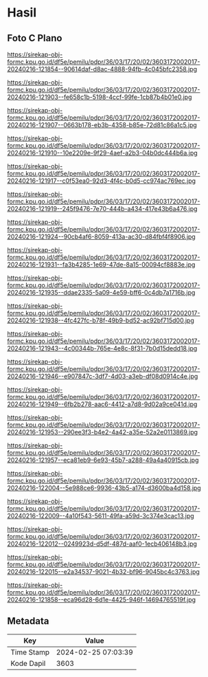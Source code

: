 # Hasil

## Foto C Plano

https://sirekap-obj-formc.kpu.go.id/df5e/pemilu/pdpr/36/03/17/20/02/3603172002017-20240216-121854--90614daf-d8ac-4888-94fb-4c045bfc2358.jpg

https://sirekap-obj-formc.kpu.go.id/df5e/pemilu/pdpr/36/03/17/20/02/3603172002017-20240216-121903--fe658c1b-5198-4ccf-99fe-1cb87b4b01e0.jpg

https://sirekap-obj-formc.kpu.go.id/df5e/pemilu/pdpr/36/03/17/20/02/3603172002017-20240216-121907--0663b178-eb3b-4358-b85e-72d81c86a1c5.jpg

https://sirekap-obj-formc.kpu.go.id/df5e/pemilu/pdpr/36/03/17/20/02/3603172002017-20240216-121910--10e2209e-9f29-4aef-a2b3-04b0dc444b6a.jpg

https://sirekap-obj-formc.kpu.go.id/df5e/pemilu/pdpr/36/03/17/20/02/3603172002017-20240216-121917--c0f53ea0-92d3-4f4c-b0d5-cc974ac769ec.jpg

https://sirekap-obj-formc.kpu.go.id/df5e/pemilu/pdpr/36/03/17/20/02/3603172002017-20240216-121919--245f9476-7e70-444b-a434-417e43b6a476.jpg

https://sirekap-obj-formc.kpu.go.id/df5e/pemilu/pdpr/36/03/17/20/02/3603172002017-20240216-121924--90cb4af6-8059-413a-ac30-d84fbf4f8906.jpg

https://sirekap-obj-formc.kpu.go.id/df5e/pemilu/pdpr/36/03/17/20/02/3603172002017-20240216-121931--fa3b4285-1e69-47de-8a15-00094cf8883e.jpg

https://sirekap-obj-formc.kpu.go.id/df5e/pemilu/pdpr/36/03/17/20/02/3603172002017-20240216-121935--ddae2335-5a09-4e59-bff6-0c4db7a1716b.jpg

https://sirekap-obj-formc.kpu.go.id/df5e/pemilu/pdpr/36/03/17/20/02/3603172002017-20240216-121938--4fc427fc-b78f-49b9-bd52-ac92bf715d00.jpg

https://sirekap-obj-formc.kpu.go.id/df5e/pemilu/pdpr/36/03/17/20/02/3603172002017-20240216-121943--4c00344b-765e-4e8c-8f31-7b0d15dedd18.jpg

https://sirekap-obj-formc.kpu.go.id/df5e/pemilu/pdpr/36/03/17/20/02/3603172002017-20240216-121946--e907847c-3df7-4d03-a3eb-df08d0914c4e.jpg

https://sirekap-obj-formc.kpu.go.id/df5e/pemilu/pdpr/36/03/17/20/02/3603172002017-20240216-121949--6fb2b278-aac6-4412-a7d8-9d02a9ce041d.jpg

https://sirekap-obj-formc.kpu.go.id/df5e/pemilu/pdpr/36/03/17/20/02/3603172002017-20240216-121953--290ee3f3-b4e2-4a42-a35e-52a2e0113869.jpg

https://sirekap-obj-formc.kpu.go.id/df5e/pemilu/pdpr/36/03/17/20/02/3603172002017-20240216-121957--eca81eb9-6e93-45b7-a288-49a4a40915cb.jpg

https://sirekap-obj-formc.kpu.go.id/df5e/pemilu/pdpr/36/03/17/20/02/3603172002017-20240216-122004--5e988ce6-9936-43b5-a174-d3600ba4d158.jpg

https://sirekap-obj-formc.kpu.go.id/df5e/pemilu/pdpr/36/03/17/20/02/3603172002017-20240216-122009--4a10f543-5611-49fa-a59d-3c374e3cac13.jpg

https://sirekap-obj-formc.kpu.go.id/df5e/pemilu/pdpr/36/03/17/20/02/3603172002017-20240216-122012--0249923d-d5df-487d-aaf0-1ecb406148b3.jpg

https://sirekap-obj-formc.kpu.go.id/df5e/pemilu/pdpr/36/03/17/20/02/3603172002017-20240216-122015--e2a34537-9021-4b32-bf96-9045bc4c3763.jpg

https://sirekap-obj-formc.kpu.go.id/df5e/pemilu/pdpr/36/03/17/20/02/3603172002017-20240216-121858--eca96d28-6d1e-4425-946f-14694765519f.jpg


## Metadata

| Key        | Value               |
| ---------- | ------------------- |
| Time Stamp | 2024-02-25 07:03:39 |
| Kode Dapil | 3603                |



